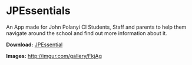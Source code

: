 # JPEssentials
An App made for John Polanyi CI Students, Staff and parents to help them navigate around the school and find out more information about it.

**Download:** [JPEssential](https://github.com/Kamran14/JPEssentials/raw/master/JPCI.apk)

**Images:** http://imgur.com/gallery/FkjAg
